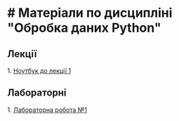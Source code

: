 # # Матеріали по дисципліні "Обробка даних Python"
## Лекції
<p>1. <a href="https://github.com/svniko/data_processing_ua/blob/main/notebooks/Lecture_1_ua.ipynb">Ноутбук до лекції 1</a><p>

## Лабораторні
<p>1. <a href="https://github.com/svniko/data_processing_ua/blob/main/Labs/Lab_1_ua.pdf">Лабораторна робота №1</a><p>

